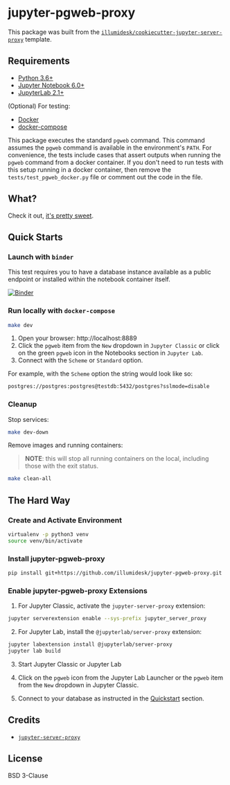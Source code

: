 # jupyter-pgweb-proxy

This package was built from the [`illumidesk/cookiecutter-jupyter-server-proxy`](https://github.com/illumidesk/cookiecutter-jupyter-server-proxy) template.

## Requirements

- [Python 3.6+](https://www.python.org/downloads/)
- [Jupyter Notebook 6.0+](https://pypi.org/project/notebook/)
- [JupyterLab 2.1+](https://jupyterlab.readthedocs.io/en/stable/getting_started/installation.html)

(Optional) For testing:

- [Docker](https://docs.docker.com/get-docker/)
- [docker-compose](https://docs.docker.com/compose/install/)

This package executes the standard `pgweb` command. This command assumes the `pgweb` command is available in the environment's `PATH`. For convenience, the tests include cases that assert outputs when running the `pgweb` command from a docker container. If you don't need to run tests with this setup running in a docker container, then remove the `tests/test_pgweb_docker.py` file or comment out the code in the file.

## What?

Check it out, [it's pretty sweet](https://github.com/sosedoff/pgweb).

## Quick Starts

### Launch with `binder`

This test requires you to have a database instance available as a public endpoint or installed within the notebook container itself.

[![Binder](https://mybinder.org/badge_logo.svg)](https://mybinder.org/v2/gh/illumidesk/jupyter-pgweb-proxy/main?urlpath=pgweb)

### Run locally with `docker-compose`

```bash
make dev
```

1. Open your browser: http://localhost:8889
1. Click the `pgweb` item from the `New` dropdown in `Jupyter Classic` or click on the green `pgweb` icon in the Notebooks section in `Jupyter Lab`.
1. Connect with the `Scheme` or `Standard` option.

For example, with the `Scheme` option the string would look like so:

```bash
postgres://postgres:postgres@testdb:5432/postgres?sslmode=disable
```

### Cleanup

Stop services:

```bash
make dev-down
```

Remove images and running containers:

> **NOTE**: this will stop all running containers on the local, including those with the exit status.

```bash
make clean-all
```

## The Hard Way

### Create and Activate Environment

```bash
virtualenv -p python3 venv
source venv/bin/activate
```

### Install jupyter-pgweb-proxy

```bash
pip install git+https://github.com/illumidesk/jupyter-pgweb-proxy.git
```

### Enable jupyter-pgweb-proxy Extensions

1. For Jupyter Classic, activate the `jupyter-server-proxy` extension:

```bash
jupyter serverextension enable --sys-prefix jupyter_server_proxy
```

2. For Jupyter Lab, install the `@jupyterlab/server-proxy` extension:

```bash
jupyter labextension install @jupyterlab/server-proxy
jupyter lab build
```

3. Start Jupyter Classic or Jupyter Lab

4. Click on the `pgweb` icon from the Jupyter Lab Launcher or the `pgweb` item from the `New` dropdown in Jupyter Classic.

5. Connect to your database as instructed in the [Quickstart](#quickstart) section.

## Credits

- [`jupyter-server-proxy`](https://github.com/jupyterhub/jupyter-server-proxy)

## License

BSD 3-Clause
